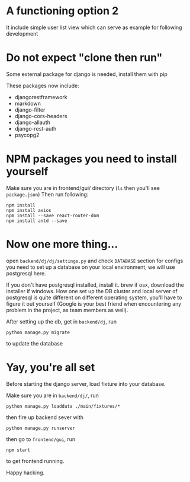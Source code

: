 # A functioning option 2
It include simple user list view which can serve as example for following development
# Do not expect "clone then run"
Some external package for django is needed, install them with pip

These packages now include:
* djangorestframework
* markdown
* django-filter
* django-cors-headers
* django-allauth
* django-rest-auth
* psycopg2

# NPM packages you need to install yourself
Make sure you are in frontend/gui/ directory (```ls``` then you'll see ```package.json```)
Then run following:
```
npm install
npm install axios
npm install --save react-router-dom
npm install antd --save
```
# Now one more thing...
open ```backend/dj/dj/settings.py``` and check ```DATABASE``` section for configs you need to set up a database on your local environment, we will use postgresql here.

If you don't have postgresql installed, install it. brew if osx, download the installer if windows. How one set up the DB cluster and local server of postgresql is quite different on different operating system, you'll have to figure it out yourself (Google is your best friend when encountering any problem in the project, as team members as well).

After setting up the db, get in ```backend/dj```, run
```
python manage.py migrate
```
to update the database

# Yay, you're all set
Before starting the django server, load fixture into your database.

Make sure you are in ```backend/dj/```, run
```
python manage.py loaddata ./main/fixtures/*
```
then fire up backend sever with
```
python manage.py runserver
```
then go to ```frontend/gui```, run
```
npm start
```
to get frontend running.

Happy hacking.

